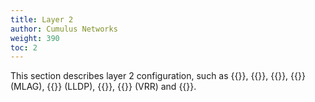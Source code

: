 ```yaml
---
title: Layer 2
author: Cumulus Networks
weight: 390
toc: 2
---
```


This section describes layer 2 configuration, such as {{<link url="Ethernet-Bridging-VLANs" text="Ethernet bridging">}}, {{<link url="Bonding-Link-Aggregation" text="bonding">}}, {{<link url="Spanning-Tree-and-Rapid-Spanning-Tree-STP" text="spanning tree protocol">}}, {{<link url="Multi-Chassis-Link-Aggregation-MLAG" text="multi-chassis link aggregation">}} (MLAG), {{<link url="Link-Layer-Discovery-Protocol" text="link layer discovery protocol">}} (LLDP), {{<link url="LACP-Bypass" text="LACP bypass">}}, {{<link url="Virtual-Router-Redundancy-VRR-and-VRRP" text="virtual router redundancy">}} (VRR) and {{<link url="IGMP-and-MLD-Snooping" text="IGMP and MLD snooping">}}.
